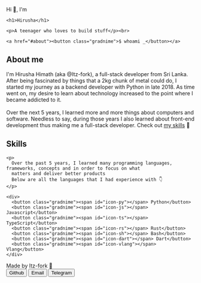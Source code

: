 <!DOCTYPE html>
<html lang="en">

<head>
  <meta charset="UTF-8">
  <meta name="viewport" content="width=device-width, initial-scale=1.0">
  <meta name="description" content="Hirusha Himath's (Itz-fork) portfolio">
  <link rel="icon" type="image/x-icon" href="https://avatars.githubusercontent.com/u/77770753?v=4" />
  <link rel="stylesheet" href="css/main.css">
  <link rel="stylesheet" href="css/extras.css">
  <title>Hirusha Himath - Itz-fork</title>
</head>

<body>
  <div id="sqbg">

  </div>
  <!-- Home section -->
  <section id="main">
    <span class="greet">Hi 👋, I'm</span>

    <h1>Hirusha</h1>

    <p>A teenager who loves to build stuff</p><br>

    <a href="#about"><button class="gradnime">$ whoami _</button></a>
  </section>


  <!-- About section -->
  <section id="about" data-aos="fade-up">
    <h2>About me</h2>
    <p>
      I'm Hirusha Himath (aka @Itz-fork), a full-stack developer from Sri Lanka. After being fascinated by things
      that a 2kg chunk of metal could do, I started my journey as a backend developer with Python in late 2018. As time
      went on, my desire to learn about technology increased to the point where I became addicted to it.
      <br><br>
      Over the next 5 years, I learned more and more things about computers and software. Needless to say, during those
      years I also learned about front-end development thus making me a full-stack developer.
      Check out <a href="#skills" data-linker>my skills</a> 💪
    </p>
  </section>

  <!-- Skills section -->

  <section id="skills">
    <h2>Skills </h2>

    <p>
      Over the past 5 years, I learned many programming languages, frameworks, concepts and in order to focus on what
      matters and deliver better products
      Below are all the languages that I had experience with 👇
    </p>

    <div>
      <button class="gradnime"><span id="icon-py"></span> Python</button>
      <button class="gradnime"><span id="icon-js"></span> Javascript</button>
      <button class="gradnime"><span id="icon-ts"></span> TypeScript</button>
      <button class="gradnime"><span id="icon-rs"></span> Rust</button>
      <button class="gradnime"><span id="icon-sh"></span> Bash</button>
      <button class="gradnime"><span id="icon-dart"></span> Dart</button>
      <button class="gradnime"><span id="icon-vlang"></span> Vlang</button>
    </div>
  </section>

  <footer>
    <span class="footer_text">Made by Itz-fork 💜</span>
    <div>
      <a href="https://github.com/Itz-fork" target="_blank"><button class="sc_btns"><span id="icon-gh"></span>
          Github</button></a>
      <a href="mailto:git.itzfork@gmail.com"><button class="sc_btns"><span id="icon-email"></span> Email</button></a>
      <a href="https://t.me/Bruh_0x" target="_blank"><button class="sc_btns"><span id="icon-tele"></span>
          Telegram</button></a>
    </div>
  </footer>


  <script src="js/effects.js"></script>
</body>

</html>
